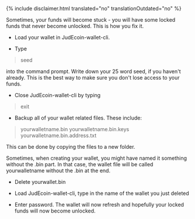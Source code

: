{% include disclaimer.html translated="no" translationOutdated="no" %}

Sometimes, your funds will become stuck - you will have some locked funds that never become unlocked. This is how you fix it.

- Load your wallet in JudEcoin-wallet-cli.

- Type

> seed

into the command prompt. Write down your 25 word seed, if you haven't already. This is the best way to make sure you don't lose access to your funds.

- Close JudEcoin-wallet-cli by typing

> exit

- Backup all of your wallet related files. These include:

> yourwalletname.bin
> yourwalletname.bin.keys
> yourwalletname.bin.address.txt

This can be done by copying the files to a new folder.

Sometimes, when creating your wallet, you might have named it something without the .bin part. In that case, the wallet file will be called yourwalletname without the .bin at the end.

- Delete yourwallet.bin

- Load JudEcoin-wallet-cli, type in the name of the wallet you just deleted

- Enter password. The wallet will now refresh and hopefully your locked funds will now become unlocked.

